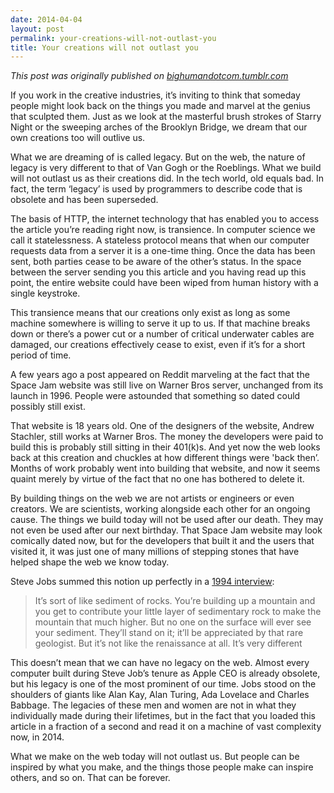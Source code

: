 ```yaml
---
date: 2014-04-04
layout: post
permalink: your-creations-will-not-outlast-you
title: Your creations will not outlast you
---
```

_This post was originally published on [bighumandotcom.tumblr.com](http://bighumandotcom.tumblr.com/)_

If you work in the creative industries, it’s inviting to think that someday people might look back on the things you made and marvel at the genius that sculpted them. Just as we look at the masterful brush strokes of Starry Night or the sweeping arches of the Brooklyn Bridge, we dream that our own creations too will outlive us.

What we are dreaming of is called legacy. But on the web, the nature of legacy is very different to that of Van Gogh or the Roeblings. What we build will not outlast us as their creations did. In the tech world, old equals bad. In fact, the term ‘legacy’ is used by programmers to describe code that is obsolete and has been superseded.

The basis of HTTP, the internet technology that has enabled you to access the article you’re reading right now, is transience. In computer science we call it statelessness. A stateless protocol means that when our computer requests data from a server it is a one-time thing. Once the data has been sent, both parties cease to be aware of the other’s status. In the space between the server sending you this article and you having read up this point, the entire website could have been wiped from human history with a single keystroke.

This transience means that our creations only exist as long as some machine somewhere is willing to serve it up to us. If that machine breaks down or there’s a power cut or a number of critical underwater cables are damaged, our creations effectively cease to exist, even if it’s for a short period of time.

A few years ago a post appeared on Reddit marveling at the fact that the Space Jam website was still live on Warner Bros server, unchanged from its launch in 1996. People were astounded that something so dated could possibly still exist.

That website is 18 years old. One of the designers of the website, Andrew Stachler, still works at Warner Bros. The money the developers were paid to build this is probably still sitting in their 401(k)s. And yet now the web looks back at this creation and chuckles at how different things were 'back then’. Months of work probably went into building that website, and now it seems quaint merely by virtue of the fact that no one has bothered to delete it.

By building things on the web we are not artists or engineers or even creators. We are scientists, working alongside each other for an ongoing cause. The things we build today will not be used after our death. They may not even be used after our next birthday. That Space Jam website may look comically dated now, but for the developers that built it and the users that visited it,  it was just one of many millions of stepping stones that have helped shape the web we know today.

Steve Jobs summed this notion up perfectly in a [1994 interview](https://www.youtube.com/watch?v=zut2NLMVL_k):

> It’s sort of like sediment of rocks. You’re building up a mountain and you get to contribute your little layer of sedimentary rock to make the mountain that much higher. But no one on the surface will ever see your sediment. They’ll stand on it; it’ll be appreciated by that rare geologist. But it’s not like the renaissance at all. It’s very different

This doesn’t mean that we can have no legacy on the web. Almost every computer built during Steve Job’s tenure as Apple CEO is already obsolete, but his legacy is one of the most prominent of our time. Jobs stood on the shoulders of giants like Alan Kay, Alan Turing, Ada Lovelace and Charles Babbage. The legacies of these men and women are not in what they individually made during their lifetimes, but in the fact that you loaded this article in a fraction of a second and read it on a machine of vast complexity now, in 2014.

What we make on the web today will not outlast us. But people can be inspired by what you make, and the things those people make can inspire others, and so on. That can be forever.
